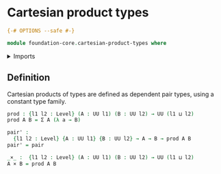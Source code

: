 # Cartesian product types

```agda
{-# OPTIONS --safe #-}
```

```agda
module foundation-core.cartesian-product-types where
```

<details><summary>Imports</summary>
```agda
open import foundation-core.dependent-pair-types
open import foundation-core.universe-levels
```
</details>

## Definition

Cartesian products of types are defined as dependent pair types, using a constant type family.

```agda
prod : {l1 l2 : Level} (A : UU l1) (B : UU l2) → UU (l1 ⊔ l2)
prod A B = Σ A (λ a → B)

pair' :
  {l1 l2 : Level} {A : UU l1} {B : UU l2} → A → B → prod A B
pair' = pair

_×_ :  {l1 l2 : Level} (A : UU l1) (B : UU l2) → UU (l1 ⊔ l2)
A × B = prod A B
```
